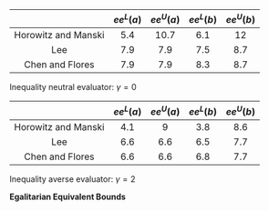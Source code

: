 
|          | $ee^L(a)$ |$ee^U(a)$| $ee^L(b)$ | $ee^U(b)$ |
|:-:|:-:|:-:|:-:|:-:|
| Horowitz and Manski    | 5.4 | 10.7 | 6.1 | 12 |
| Lee     | 7.9  | 7.9 | 7.5 | 8.7 |
| Chen and Flores    | 7.9  | 7.9 | 8.3 | 8.7 |

Inequality neutral evaluator: $\gamma = 0$

|          | $ee^L(a)$ |$ee^U(a)$| $ee^L(b)$ | $ee^U(b)$ |
|:-:|:-:|:-:|:-:|:-:|
| Horowitz and Manski    | 4.1 | 9 | 3.8 | 8.6 |
| Lee    | 6.6  | 6.6 | 6.5 | 7.7 |
| Chen and Flores   | 6.6  | 6.6 | 6.8 | 7.7 |

Inequality averse evaluator: $\gamma = 2$

**Egalitarian Equivalent Bounds**

